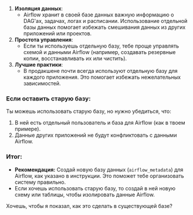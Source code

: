 1. **Изоляция данных**:
    - Airflow хранит в своей базе данных важную информацию о DAG'ах, задачах, логах и расписании. Использование отдельной базы данных помогает избежать смешивания данных из других приложений или проектов.
2. **Простота управления**:
    - Если ты используешь отдельную базу, тебе проще управлять схемой и данными Airflow (например, создавать резервные копии, восстанавливать их или чистить).
3. **Лучшие практики**:
    - В продакшене почти всегда используют отдельную базу для каждого приложения. Это помогает избежать нежелательных зависимостей.

### Если оставить старую базу:

Ты можешь использовать старую базу, но нужно убедиться, что:

1. В ней есть отдельный пользователь и база для Airflow (как в твоем примере).
2. Данные других приложений не будут конфликтовать с данными Airflow.

### Итог:

- **Рекомендация:** Создай новую базу данных (`airflow_metadata`) для Airflow, как указано в инструкции. Это поможет тебе организовать систему правильно.
- Если хочешь использовать старую базу, то создай в ней новую схему или таблицы, чтобы изолировать данные Airflow.

Хочешь, чтобы я показал, как это сделать в существующей базе?